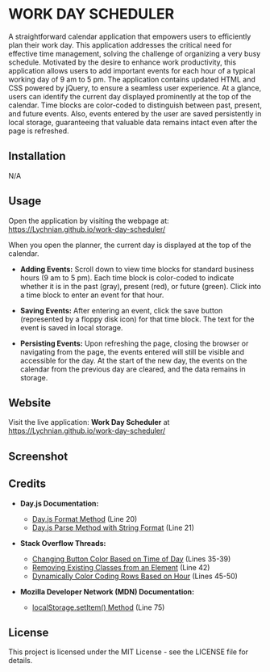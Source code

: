 # WORK DAY SCHEDULER

A straightforward calendar application that empowers users to efficiently plan their work day. This application addresses the critical need for effective time management, solving the challenge of organizing a very busy schedule. Motivated by the desire to enhance work productivity, this application allows users to add important events for each hour of a typical working day of 9 am to 5 pm. The application contains updated HTML and CSS powered by jQuery, to ensure a seamless user experience. At a glance, users can identify the current day displayed prominently at the top of the calendar. Time blocks are color-coded to distinguish between past, present, and future events. Also, events entered by the user are saved persistently in local storage, guaranteeing that valuable data remains intact even after the page is refreshed.


## Installation

N/A


## Usage

Open the application by visiting the webpage at: https://Lychnian.github.io/work-day-scheduler/

When you open the planner, the current day is displayed at the top of the calendar.

- **Adding Events:**
Scroll down to view time blocks for standard business hours (9 am to 5 pm).
Each time block is color-coded to indicate whether it is in the past (gray), present (red), or future (green).
Click into a time block to enter an event for that hour.

- **Saving Events:**
After entering an event, click the save button (represented by a floppy disk icon) for that time block.
The text for the event is saved in local storage.

- **Persisting Events:**
Upon refreshing the page, closing the browser or navigating from the page, the events entered will still be visible and accessible for the day. At the start of the new day, the events on the calendar from the previous day are cleared, and the data remains in storage.


## Website

Visit the live application: **Work Day Scheduler** at  https://Lychnian.github.io/work-day-scheduler/


## Screenshot


## Credits

- **Day.js Documentation:**
  - [Day.js Format Method](https://day.js.org/docs/en/display/format) (Line 20)
  - [Day.js Parse Method with String Format](https://day.js.org/docs/en/parse/string-format) (Line 21)

- **Stack Overflow Threads:**
  - [Changing Button Color Based on Time of Day](https://stackoverflow.com/questions/33398214/jquery-css-script-change-button-color-based-on-time-of-day) (Lines 35-39)
  - [Removing Existing Classes from an Element](https://stackoverflow.com/questions/62462599/how-can-i-change-elements-style-based-on-the-time-of-day) (Line 42)
  - [Dynamically Color Coding Rows Based on Hour](https://stackoverflow.com/questions/71213180/issue-trying-dynamically-color-code-rows-based-on-the-hour) (Lines 45-50)

- **Mozilla Developer Network (MDN) Documentation:**
  - [localStorage.setItem() Method](https://developer.mozilla.org/en-US/docs/Web/API/Storage/setItem) (Line 75)


## License

This project is licensed under the MIT License - see the LICENSE file for details.






